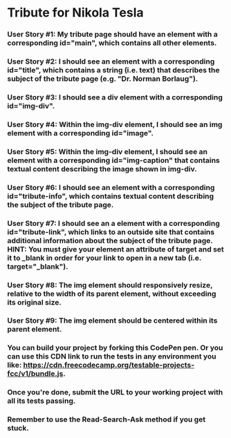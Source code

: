 # Tribute for Nikola Tesla
### User Story #1: My tribute page should have an element with a corresponding id="main", which contains all other elements.

### User Story #2: I should see an element with a corresponding id="title", which contains a string (i.e. text) that describes the subject of the tribute page (e.g. "Dr. Norman Borlaug").

### User Story #3: I should see a div element with a corresponding id="img-div".

### User Story #4: Within the img-div element, I should see an img element with a corresponding id="image".

### User Story #5: Within the img-div element, I should see an element with a corresponding id="img-caption" that contains textual content describing the image shown in img-div.

### User Story #6: I should see an element with a corresponding id="tribute-info", which contains textual content describing the subject of the tribute page.

### User Story #7: I should see an a element with a corresponding id="tribute-link", which links to an outside site that contains additional information about the subject of the tribute page. HINT: You must give your element an attribute of target and set it to _blank in order for your link to open in a new tab (i.e. target="_blank").

### User Story #8: The img element should responsively resize, relative to the width of its parent element, without exceeding its original size.

### User Story #9: The img element should be centered within its parent element.

### You can build your project by forking this CodePen pen. Or you can use this CDN link to run the tests in any environment you like: https://cdn.freecodecamp.org/testable-projects-fcc/v1/bundle.js.

### Once you're done, submit the URL to your working project with all its tests passing.

### Remember to use the Read-Search-Ask method if you get stuck.